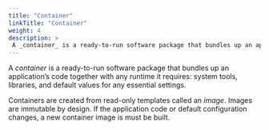 ```yaml
---
title: "Container"
linkTitle: "Container"
weight: 4
description: >
 A _container_ is a ready-to-run software package that bundles up an application’s code together with any runtime it requires: system tools, libraries, and default values for any essential settings.
---
```


A _container_ is a ready-to-run software package that bundles up an application’s code together with any runtime it requires: system tools, libraries, and default values for any essential settings.

Containers are created from read-only templates called an _image_. Images are immutable by design. If the application code or default configuration changes, a new container image is must be built.